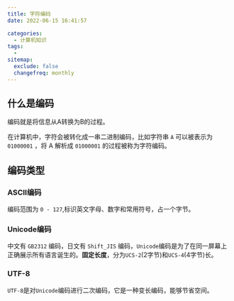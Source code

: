 ```yaml
---
title: 字符编码
date: 2022-06-15 16:41:57

categories:
  - 计算机知识
tags:
  - 
sitemap:
  exclude: false
  changefreq: monthly
---
```


## 什么是编码

编码就是将信息从A转换为B的过程。

在计算机中，字符会被转化成一串二进制编码，比如字符串 `A` 可以被表示为 `01000001` ，将 A 解析成 `01000001` 的过程被称为字符编码。

## 编码类型

### ASCII编码

编码范围为 `0 - 127`,标识英文字母、数字和常用符号，占一个字节。

### Unicode编码

中文有 `GB2312` 编码，日文有 `Shift_JIS` 编码，`Unicode`编码是为了在同一屏幕上正确展示所有语言诞生的。**固定长度**，分为`UCS-2`(2字节)和`UCS-4`(4字节)长。

### UTF-8

`UTF-8`是对`Unicode`编码进行二次编码，它是一种变长编码，能够节省空间。